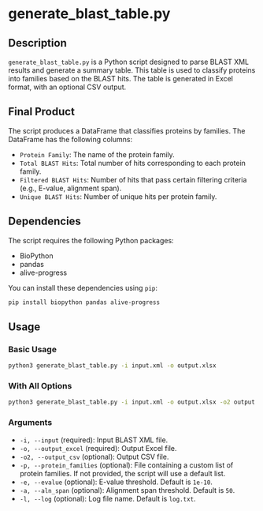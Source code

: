 # generate_blast_table.py

## Description
`generate_blast_table.py` is a Python script designed to parse BLAST XML results and generate a summary table. This table is used to classify proteins into families based on the BLAST hits. The table is generated in Excel format, with an optional CSV output.

## Final Product
The script produces a DataFrame that classifies proteins by families. The DataFrame has the following columns:

- `Protein Family`: The name of the protein family.
- `Total BLAST Hits`: Total number of hits corresponding to each protein family.
- `Filtered BLAST Hits`: Number of hits that pass certain filtering criteria (e.g., E-value, alignment span).
- `Unique BLAST Hits`: Number of unique hits per protein family.

## Dependencies

The script requires the following Python packages:

- BioPython
- pandas
- alive-progress

You can install these dependencies using `pip`:

```bash
pip install biopython pandas alive-progress
```

## Usage

### Basic Usage

```bash
python3 generate_blast_table.py -i input.xml -o output.xlsx
```

### With All Options

```bash
python3 generate_blast_table.py -i input.xml -o output.xlsx -o2 output.csv -p custom_protein_families.txt -e 1e-5 -a 100 -l my_log.txt
```

### Arguments

- `-i, --input` (required): Input BLAST XML file.
- `-o, --output_excel` (required): Output Excel file.
- `-o2, --output_csv` (optional): Output CSV file.
- `-p, --protein_families` (optional): File containing a custom list of protein families. If not provided, the script will use a default list.
- `-e, --evalue` (optional): E-value threshold. Default is `1e-10`.
- `-a, --aln_span` (optional): Alignment span threshold. Default is `50`.
- `-l, --log` (optional): Log file name. Default is `log.txt`.


